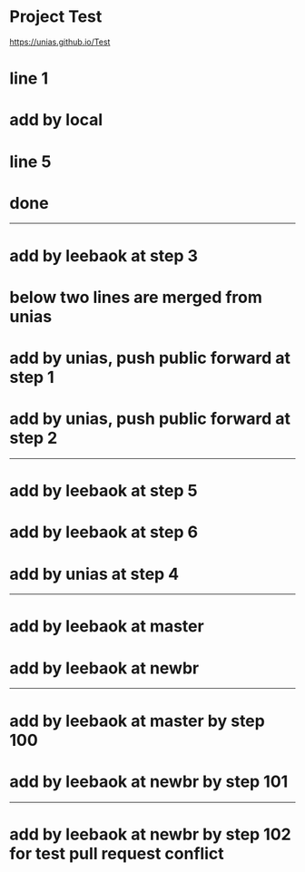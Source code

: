Project Test
============

https://unias.github.io/Test

# line 1
# add by local


# line 5
# done

-----------------------------
# add by leebaok at step 3

# below two lines are merged from unias
# add by unias, push public forward at step 1
# add by unias, push public forward at step 2

--------------------------------
# add by leebaok at step 5
# add by leebaok at step 6
# add by unias at step 4
------------------------------
# add by leebaok at master
# add by leebaok at newbr
--------------------------
# add by leebaok at master by step 100
# add by leebaok at newbr by step 101
-----------------------------------
# add by leebaok at newbr by step 102 for test pull request conflict
